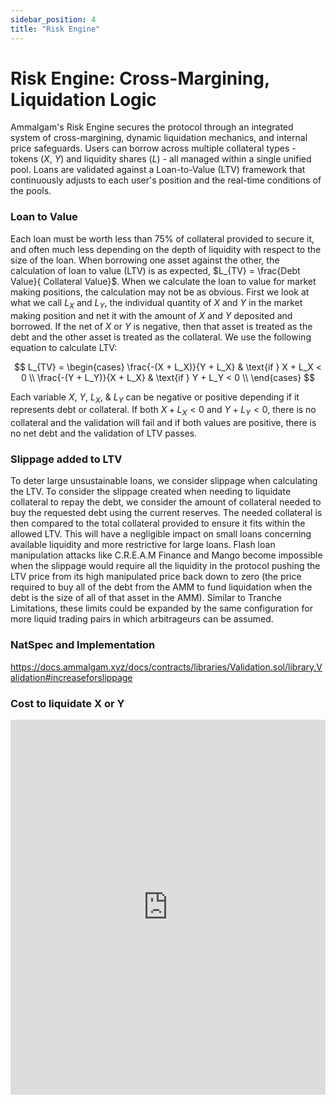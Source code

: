 ```yaml
---
sidebar_position: 4
title: "Risk Engine"
---
```


# Risk Engine: Cross-Margining, Liquidation Logic

Ammalgam's Risk Engine secures the protocol through an integrated system of cross-margining, dynamic liquidation mechanics, and internal price safeguards.
Users can borrow across multiple collateral types - tokens ($X$, $Y$) and liquidity shares ($L$) - all managed within a single unified pool. Loans are validated against a Loan-to-Value (LTV) framework that continuously adjusts to each user's position and the real-time conditions of the pools.

### Loan to Value
Each loan must be worth less than 75% of collateral provided to secure it, and often much less depending on the depth of liquidity with respect to the size of the loan. When borrowing one asset against the other, the calculation of loan to value (LTV) is as expected, $L_{TV} = \frac{Debt Value}{ Collateral Value}$. When we calculate the loan to value for market making positions, the calculation may not be as obvious. First we look at what we call $L_X$ and $L_Y$, the individual quantity of $X$ and $Y$ in the market making position and net it with the amount of $X$ and $Y$ deposited and borrowed. If the net of $X$ or $Y$ is negative, then that asset is treated as the debt and the other asset is treated as the collateral. We use the following equation to calculate LTV:

$$
L_{TV} = 
  \begin{cases}
    \frac{-(X + L_X)}{Y + L_X} & \text{if } X + L_X < 0 \\
    \frac{-(Y + L_Y)}{X + L_X} & \text{if } Y + L_Y < 0 \\
  \end{cases}
$$

Each variable $X$, $Y$, $L_X$, & $L_Y$ can be negative or positive depending if it represents debt or collateral. If both $X + L_X < 0$ and $Y + L_Y < 0$, there is no collateral and the validation will fail and if both values are positive, there is no net debt and the validation of LTV passes.

### Slippage added to LTV
To deter large unsustainable loans, we consider slippage when calculating the LTV. To consider the slippage created when needing to liquidate collateral to repay the debt, we consider the amount of collateral needed to buy the requested debt using the current reserves. The needed collateral is then compared to the total collateral provided to ensure it fits within the allowed LTV. This will have a negligible impact on small loans concerning available liquidity and more restrictive for large loans. Flash loan manipulation attacks like C.R.E.A.M Finance and Mango become impossible when the slippage would require all the liquidity in the protocol pushing the LTV price from its high manipulated price back down to zero (the price required to buy all of the debt from the AMM to fund liquidation when the debt is the size of all of that asset in the AMM). Similar to Tranche Limitations, these limits could be expanded by the same configuration for more liquid trading pairs in which arbitrageurs can be assumed.

### NatSpec and Implementation

https://docs.ammalgam.xyz/docs/contracts/libraries/Validation.sol/library.Validation#increaseforslippage

### Cost to liquidate X or Y
<iframe src="https://www.desmos.com/calculator/v08sn8yn6r?embed"
  frameBorder="0" 
  allowFullScreen
  width="100%"
  height="600"
></iframe> 